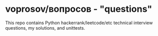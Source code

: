 # voprosov/вопросов - "questions"

This repo contains Python hackerrank/leetcode/etc technical interview questions, my solutions, and unittests.

